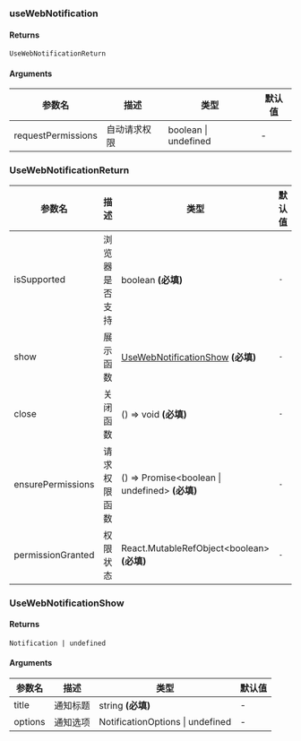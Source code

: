 ### useWebNotification

#### Returns
`UseWebNotificationReturn`

#### Arguments
|参数名|描述|类型|默认值|
|---|---|---|---|
|requestPermissions|自动请求权限|boolean \| undefined |-|

### UseWebNotificationReturn

|参数名|描述|类型|默认值|
|---|---|---|---|
|isSupported|浏览器是否支持|boolean  **(必填)**|`-`|
|show|展示函数|[UseWebNotificationShow](#usewebnotificationshow)  **(必填)**|`-`|
|close|关闭函数|() => void  **(必填)**|`-`|
|ensurePermissions|请求权限函数|() =&gt; Promise&lt;boolean \| undefined&gt;  **(必填)**|`-`|
|permissionGranted|权限状态|React.MutableRefObject&lt;boolean&gt;  **(必填)**|`-`|

### UseWebNotificationShow

#### Returns
`Notification | undefined`

#### Arguments
|参数名|描述|类型|默认值|
|---|---|---|---|
|title|通知标题|string  **(必填)**|-|
|options|通知选项|NotificationOptions \| undefined |-|
